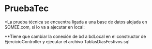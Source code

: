 # PruebaTec

*La prueba técnica se encuentra ligada a una base de datos alojada en SOMEE.com, si lo va a ajecutar en local:

**Tiene que cambiar la conexión de bd a bdLocal en el constructor de EjercicioController y ejecutar el archivo TablasDiasFestivos.sql
